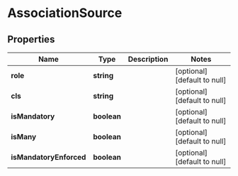 # AssociationSource

## Properties
Name | Type | Description | Notes
------------ | ------------- | ------------- | -------------
**role** | **string** |  | [optional] [default to null]
**cls** | **string** |  | [optional] [default to null]
**isMandatory** | **boolean** |  | [optional] [default to null]
**isMany** | **boolean** |  | [optional] [default to null]
**isMandatoryEnforced** | **boolean** |  | [optional] [default to null]


